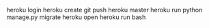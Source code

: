 heroku login
heroku create
git push heroku master
heroku run python manage.py migrate
heroku open
heroku run bash

